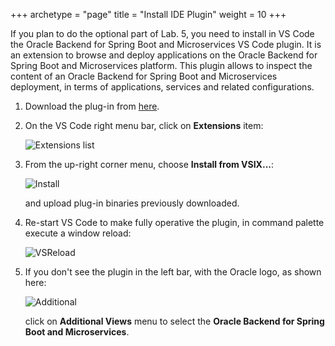 +++
archetype = "page"
title = "Install IDE Plugin"
weight = 10
+++

If you plan to do the optional part of Lab. 5, you need to install in VS Code the Oracle Backend for Spring Boot and Microservices VS Code plugin. It is an extension to browse and deploy applications on the Oracle Backend for Spring Boot and Microservices platform. This plugin allows to inspect the content of an Oracle Backend for Spring Boot and Microservices deployment, in terms of applications, services and related configurations.

1. Download the plug-in from [here](https://github.com/oracle/microservices-datadriven/releases/tag/OBAAS-1.2.0).

2. On the VS Code right menu bar, click on **Extensions** item:

    ![Extensions list](../images/extensions.png " ")

3. From the up-right corner menu, choose **Install from VSIX...**:

    ![Install](../images/install.png " ")

   and upload plug-in binaries previously downloaded.

4. Re-start VS Code to make fully operative the plugin, in command palette execute a window reload:

   ![VSReload](../images/reloadWindow.png " ")

5. If you don't see the plugin in the left bar, with the Oracle logo, as shown here:

    ![Additional](../images/additional.png " ")

   click on **Additional Views** menu to select the **Oracle Backend for Spring Boot and Microservices**.

